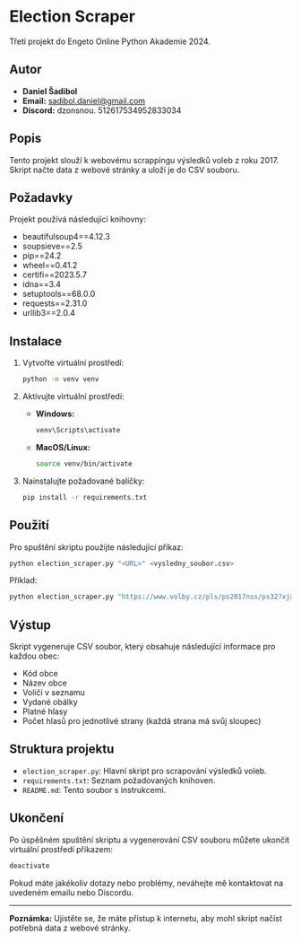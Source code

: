 
# Election Scraper

Třetí projekt do Engeto Online Python Akademie 2024.

## Autor

- **Daniel Šadibol**
- **Email:** sadibol.daniel@gmail.com
- **Discord:** dzonsnou. 512617534952833034

## Popis

Tento projekt slouží k webovému scrappingu výsledků voleb z roku 2017. Skript načte data z webové stránky a uloží je do CSV souboru. 

## Požadavky

Projekt používá následující knihovny:

- beautifulsoup4==4.12.3
- soupsieve==2.5
- pip==24.2
- wheel==0.41.2
- certifi==2023.5.7
- idna==3.4
- setuptools==68.0.0
- requests==2.31.0
- urllib3==2.0.4

## Instalace

1. Vytvořte virtuální prostředí:
   ```sh
   python -m venv venv
   ```

2. Aktivujte virtuální prostředí:
   - **Windows:**
     ```sh
     venv\Scripts\activate
     ```
   - **MacOS/Linux:**
     ```sh
     source venv/bin/activate
     ```

3. Nainstalujte požadované balíčky:
   ```sh
   pip install -r requirements.txt
   ```

## Použití

Pro spuštění skriptu použijte následující příkaz:

```sh
python election_scraper.py "<URL>" <vysledny_soubor.csv>
```

Příklad:

```sh
python election_scraper.py "https://www.volby.cz/pls/ps2017nss/ps32?xjazyk=CZ&xkraj=12&xnumnuts=7103" vysledky_prostejov.csv
```

## Výstup

Skript vygeneruje CSV soubor, který obsahuje následující informace pro každou obec:

- Kód obce
- Název obce
- Voliči v seznamu
- Vydané obálky
- Platné hlasy
- Počet hlasů pro jednotlivé strany (každá strana má svůj sloupec)

## Struktura projektu

- `election_scraper.py`: Hlavní skript pro scrapování výsledků voleb.
- `requirements.txt`: Seznam požadovaných knihoven.
- `README.md`: Tento soubor s instrukcemi.

## Ukončení

Po úspěšném spuštění skriptu a vygenerování CSV souboru můžete ukončit virtuální prostředí příkazem:

```sh
deactivate
```

Pokud máte jakékoliv dotazy nebo problémy, neváhejte mě kontaktovat na uvedeném emailu nebo Discordu.

---

**Poznámka:** Ujistěte se, že máte přístup k internetu, aby mohl skript načíst potřebná data z webové stránky.
